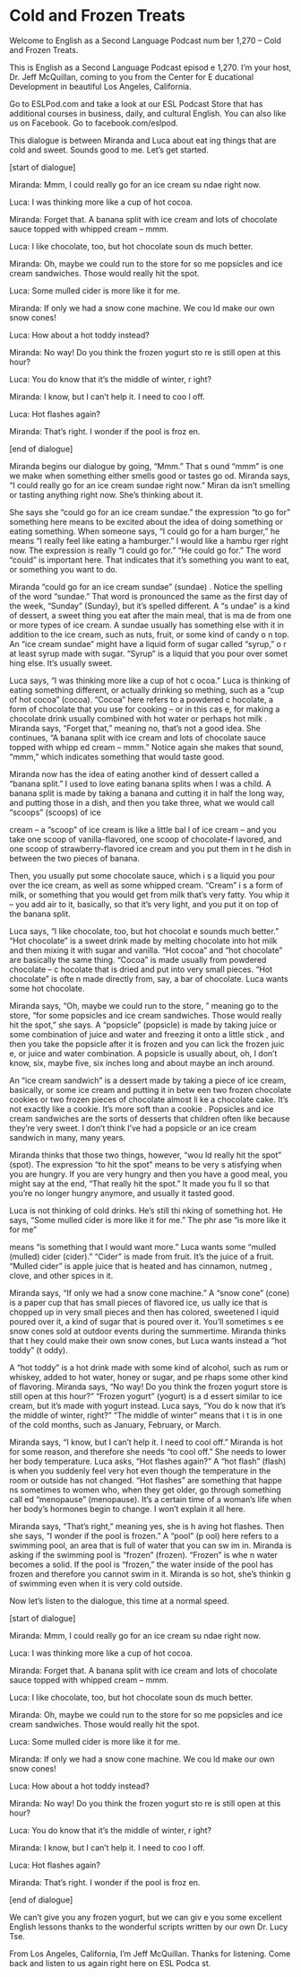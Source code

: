 # Cold and Frozen Treats

Welcome to English as a Second Language Podcast num ber 1,270 – Cold and Frozen Treats.

This is English as a Second Language Podcast episod e 1,270. I’m your host, Dr. Jeff McQuillan, coming to you from the Center for E ducational Development in beautiful Los Angeles, California.

Go to ESLPod.com and take a look at our ESL Podcast  Store that has additional courses in business, daily, and cultural English. You can also like us on Facebook. Go to facebook.com/eslpod.

This dialogue is between Miranda and Luca about eat ing things that are cold and sweet. Sounds good to me. Let’s get started.

[start of dialogue]

Miranda: Mmm, I could really go for an ice cream su ndae right now.

Luca: I was thinking more like a cup of hot cocoa.

Miranda: Forget that. A banana split with ice cream  and lots of chocolate sauce topped with whipped cream – mmm.

Luca: I like chocolate, too, but hot chocolate soun ds much better.

Miranda: Oh, maybe we could run to the store for so me popsicles and ice cream sandwiches. Those would really hit the spot.

Luca: Some mulled cider is more like it for me.

Miranda: If only we had a snow cone machine. We cou ld make our own snow cones!

Luca: How about a hot toddy instead?

Miranda: No way! Do you think the frozen yogurt sto re is still open at this hour?

Luca: You do know that it’s the middle of winter, r ight?

Miranda: I know, but I can’t help it. I need to coo l off.

 Luca: Hot flashes again?

Miranda: That’s right. I wonder if the pool is froz en.

[end of dialogue]

Miranda begins our dialogue by going, “Mmm.” That s ound “mmm” is one we make when something either smells good or tastes go od. Miranda says, “I could really go for an ice cream sundae right now.” Miran da isn’t smelling or tasting anything right now. She’s thinking about it.

She says she “could go for an ice cream sundae.” the expression “to go for” something here means to be excited about the idea of doing something or eating something. When someone says, “I could go for a ham burger,” he means “I really feel like eating a hamburger.” I would like a hambu rger right now. The expression is really “I could go for.” “He could go for.” The word “could” is important here. That indicates that it’s something you want to eat,  or something you want to do.

Miranda “could go for an ice cream sundae” (sundae) . Notice the spelling of the word “sundae.” That word is pronounced the same as the first day of the week, “Sunday” (Sunday), but it’s spelled different. A “s undae” is a kind of dessert, a sweet thing you eat after the main meal, that is ma de from one or more types of ice cream. A sundae usually has something else with  it in addition to the ice cream, such as nuts, fruit, or some kind of candy o n top. An “ice cream sundae” might have a liquid form of sugar called “syrup,” o r at least syrup made with sugar. “Syrup” is a liquid that you pour over somet hing else. It’s usually sweet.

Luca says, “I was thinking more like a cup of hot c ocoa.” Luca is thinking of eating something different, or actually drinking so mething, such as a “cup of hot cocoa” (cocoa). “Cocoa” here refers to a powdered c hocolate, a form of chocolate that you use for cooking – or in this cas e, for making a chocolate drink usually combined with hot water or perhaps hot milk . Miranda says, “Forget that,” meaning no, that’s not a good idea. She continues, “A banana split with ice cream and lots of chocolate sauce topped with whipp ed cream – mmm.” Notice again she makes that sound, “mmm,” which indicates something that would taste good.

Miranda now has the idea of eating another kind of dessert called a “banana split.” I used to love eating banana splits when I was a child. A banana split is made by taking a banana and cutting it in half the long way, and putting those in a dish, and then you take three, what we would call  “scoops” (scoops) of ice

cream – a “scoop” of ice cream is like a little bal l of ice cream – and you take one scoop of vanilla-flavored, one scoop of chocolate-f lavored, and one scoop of strawberry-flavored ice cream and you put them in t he dish in between the two pieces of banana.

Then, you usually put some chocolate sauce, which i s a liquid you pour over the ice cream, as well as some whipped cream. “Cream” i s a form of milk, or something that you would get from milk that’s very fatty. You whip it – you add air to it, basically, so that it’s very light, and you put it on top of the banana split.

Luca says, “I like chocolate, too, but hot chocolat e sounds much better.” “Hot chocolate” is a sweet drink made by melting chocolate into hot  milk and then mixing it with sugar and vanilla. “Hot cocoa” and “hot chocolate” are basically the same thing. “Cocoa” is made usually from powdered chocolate – c hocolate that is dried and put into very small pieces. “Hot chocolate” is ofte n made directly from, say, a bar of chocolate. Luca wants some hot chocolate.

Miranda says, “Oh, maybe we could run to the store, ” meaning go to the store, “for some popsicles and ice cream sandwiches. Those  would really hit the spot,” she says. A “popsicle” (popsicle) is made by taking  juice or some combination of juice and water and freezing it onto a little stick , and then you take the popsicle after it is frozen and you can lick the frozen juic e, or juice and water combination. A popsicle is usually about, oh, I don’t know, six,  maybe five, six inches long and about maybe an inch around.

An “ice cream sandwich” is a dessert made by taking  a piece of ice cream, basically, or some ice cream and putting it in betw een two frozen chocolate cookies or two frozen pieces of chocolate almost li ke a chocolate cake. It’s not exactly like a cookie. It’s more soft than a cookie . Popsicles and ice cream sandwiches are the sorts of desserts that children often like because they’re very sweet. I don’t think I’ve had a popsicle or an ice cream sandwich in many, many years.

Miranda thinks that those two things, however, “wou ld really hit the spot” (spot). The expression “to hit the spot” means to be very s atisfying when you are hungry. If you are very hungry and then you have a good meal, you might say at the end, “That really hit the spot.” It made you fu ll so that you’re no longer hungry anymore, and usually it tasted good.

Luca is not thinking of cold drinks. He’s still thi nking of something hot. He says, “Some mulled cider is more like it for me.” The phr ase “is more like it for me”

means “is something that I would want more.” Luca wants some “mulled (mulled) cider (cider).” “Cider” is made from fruit. It’s the juice of a fruit. “Mulled cider” is apple juice that is heated and has cinnamon, nutmeg , clove, and other spices in it.

Miranda says, “If only we had a snow cone machine.”  A “snow cone” (cone) is a paper cup that has small pieces of flavored ice, us ually ice that is chopped up in very small pieces and then has colored, sweetened l iquid poured over it, a kind of sugar that is poured over it. You’ll sometimes s ee snow cones sold at outdoor events during the summertime. Miranda thinks that t hey could make their own snow cones, but Luca wants instead a “hot toddy” (t oddy).

A “hot toddy” is a hot drink made with some kind of  alcohol, such as rum or whiskey, added to hot water, honey or sugar, and pe rhaps some other kind of flavoring. Miranda says, “No way! Do you think the frozen yogurt store is still open at this hour?” “Frozen yogurt” (yogurt) is a d essert similar to ice cream, but it’s made with yogurt instead. Luca says, “You do k now that it’s the middle of winter, right?” “The middle of winter” means that i t is in one of the cold months, such as January, February, or March.

Miranda says, “I know, but I can’t help it. I need to cool off.” Miranda is hot for some reason, and therefore she needs “to cool off.”  She needs to lower her body temperature. Luca asks, “Hot flashes again?” A “hot  flash” (flash) is when you suddenly feel very hot even though the temperature in the room or outside has not changed. “Hot flashes” are something that happe ns sometimes to women who, when they get older, go through something call ed “menopause” (menopause). It’s a certain time of a woman’s life when her body’s hormones begin to change. I won’t explain it all here.

Miranda says, “That’s right,” meaning yes, she is h aving hot flashes. Then she says, “I wonder if the pool is frozen.” A “pool” (p ool) here refers to a swimming pool, an area that is full of water that you can sw im in. Miranda is asking if the swimming pool is “frozen” (frozen). “Frozen” is whe n water becomes a solid. If the pool is “frozen,” the water inside of the pool has frozen and therefore you cannot swim in it. Miranda is so hot, she’s thinkin g of swimming even when it is very cold outside.

Now let’s listen to the dialogue, this time at a normal speed.

[start of dialogue]

Miranda: Mmm, I could really go for an ice cream su ndae right now.

 Luca: I was thinking more like a cup of hot cocoa.

Miranda: Forget that. A banana split with ice cream  and lots of chocolate sauce topped with whipped cream – mmm.

Luca: I like chocolate, too, but hot chocolate soun ds much better.

Miranda: Oh, maybe we could run to the store for so me popsicles and ice cream sandwiches. Those would really hit the spot.

Luca: Some mulled cider is more like it for me.

Miranda: If only we had a snow cone machine. We cou ld make our own snow cones!

Luca: How about a hot toddy instead?

Miranda: No way! Do you think the frozen yogurt sto re is still open at this hour?

Luca: You do know that it’s the middle of winter, r ight?

Miranda: I know, but I can’t help it. I need to coo l off.

Luca: Hot flashes again?

Miranda: That’s right. I wonder if the pool is froz en.

[end of dialogue]

We can’t give you any frozen yogurt, but we can giv e you some excellent English lessons thanks to the wonderful scripts written by our own Dr. Lucy Tse.

From Los Angeles, California, I’m Jeff McQuillan. Thanks for listening. Come back and listen to us again right here on ESL Podca st.

